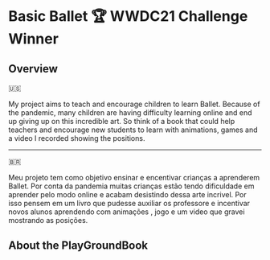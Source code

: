 #  Basic Ballet :trophy: WWDC21 Challenge Winner #

## Overview ##
:us:

My project aims to teach and encourage children to learn Ballet. Because of the pandemic, many children are having difficulty learning online and end up giving up on this incredible art.
So think of a book that could help teachers and encourage new students to learn with animations, games and a video I recorded showing the positions.

------------
🇧🇷

Meu projeto tem como objetivo ensinar e encentivar crianças a aprenderem Ballet.  Por conta da pandemia muitas crianças estão tendo dificuldade em aprender pelo modo online e acabam desistindo dessa arte incrivel.
Por isso pensem em um livro que  pudesse auxiliar os professore e incentivar novos alunos aprendendo com animações , jogo e um video que gravei mostrando as posições.


## About the PlayGroundBook ##
